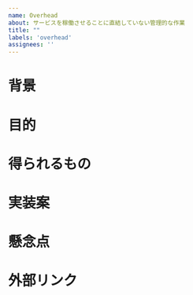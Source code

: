 ```yaml
---
name: Overhead
about: サービスを稼働させることに直結していない管理的な作業
title: ""
labels: 'overhead'
assignees: ''
---
```


<!-- "プロジェクトの現状を全く知らないエンジニアでも読めば分かる説明" ぐらいのターゲットを意識して説明をすると◎
(一般的な専門用語は使用OK。プロジェクト固有の概念はやや冗長に説明が必要。) -->


# <!-- 必須 --> 背景

<!-- e.g.) 現状{具体的な実装}となっているが、これだけでは{プロダクトオーナーの要求}を実現するには不十分であるため、{追加実装}の必要がある。 -->

# <!-- 必須 --> 目的 

<!-- e.g.) {プロダクトオーナーの要求}を実現する。 -->

# <!-- 必須 --> 得られるもの

<!-- e.g.) 〇〇をした際のUXが向上する。 -->

# <!-- 任意 --> 実装案

<!-- e.g.) {ライブラリ名}というライブラリがあるので、これを用いながら{追加機能}を実装する。
 e.g.2) {具体的なサンプルソースコード} -->

# <!-- 任意 --> 懸念点

<!-- e.g.) {ライブラリ名}には{ライブラリ固有の問題}という問題があるが、これの対策方法が現時点でわからない。
 e.g.2) 実装には案1と案2があり、一長一短の性質があるため方針の決定に踏ん切りがついていない -->

# <!-- 任意 --> 外部リンク

<!-- e.g.) - http://example.com -->
